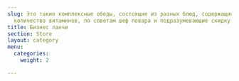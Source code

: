 ```yaml
---
slug: Это такие комплексные обеды, состоящие из разных блюд, содержащие оптимальное
  количество витаминов, по советам шеф повара и подразумевающие скидку.
title: Бизнес ланчи
section: Store
layout: category
menu:
  categories:
    weight: 2

---
```

